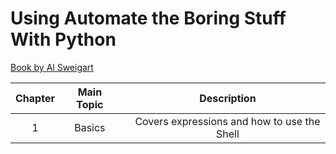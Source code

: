 # Using Automate the Boring Stuff With Python

[Book by Al Sweigart](https://automatetheboringstuff.com/)

| Chapter | Main Topic |     |                 Description                 |
| :-----: | :--------: | :-: | :-----------------------------------------: |
|    1    |   Basics   |     | Covers expressions and how to use the Shell |
